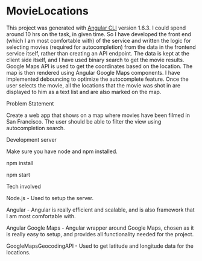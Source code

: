 # MovieLocations

This project was generated with [Angular CLI](https://github.com/angular/angular-cli) version 1.6.3.
I could spend around 10 hrs on the task, in given time. So I have developed the front end (which I am most comfortable with) of the service and written the logic for selecting movies (required for autocompletion) from the data in the frontend service itself, rather than creating an API endpoint. The data is kept at the client side itself, and I have used binary search to get the movie results. Google Maps API is used to get the coordinates based on the location. The map is then rendered using Angular Google Maps components. I have implemented debouncing to optimize the autocomplete feature. Once the user selects the movie, all the locations that the movie was shot in are displayed to him as a text list and are also marked on the map.

Problem Statement

Create a web app that shows on a map where movies have been filmed in San Francisco. The user should be able to filter the view using autocompletion search.

Development server

Make sure you have node and npm installed.

npm install

npm start

Tech involved

Node.js - Used to setup the server.

Angular - Angular is really efficient and scalable, and is also framework that I am most comfortable with.

Angular Google Maps - Angular wrapper around Google Maps, chosen as it is really easy to setup, and provides all functionality needed for the project.

GoogleMapsGeocodingAPI - Used to get latitude and longitude data for the locations.
